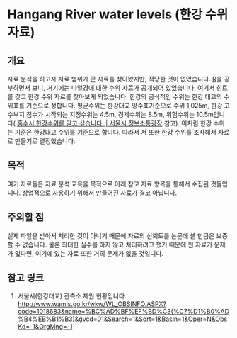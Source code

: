 # Hangang River water levels (한강 수위 자료)

## 개요

자료 분석을 하고자 자료 범위가 큰 자료를 찾아봤지만, 적당한 것이 없었습니다. [R](https://www.r-project.org/)을 공부하면서 보니, 거기에는 나일강에 대한 수위 자료가 공개되어 있었습니다. 여기서 힌트를 갖고 한강 수위 자료를 찾아보게 되었습니다. 한강의 공식적인 수위는 한강 대교의 수위표를 기준으로 정합니다. 평균수위는 한강대교 양수표기준으로 수위 1,025m, 한강 고수부지 침수가 시작되는 지정수위는 4.5m, 경계수위는 8.5m, 위험수위는 10.5m입니다( [홍수시 한강수위를 알고 싶습니다. | 서울시 정보소통광장](http://opengov.seoul.go.kr/civilappeal/2896791) 참고). 이처럼 한강 수위는 기준은 한강대교 수위를 기준으로 합니다. 따라서 저 또한 한강 수위를 조사해서 자료로 만들기로 결정했습니다. 

## 목적

여기 자료들은 자료 분석 교육을 목적으로 아래 참고 자료 항목을 통해서 수집된 것들입니다. 상업적으로 사용하기 위해서 만들어진 자료가 결코 아닙니다.

## 주의할 점

실제 파일을 받아서 처리한 것이 아니기 때문에 자료의 신뢰도를 논문에 쓸 만큼은 보증할 수 없습니다. 물론 최대한 실수를 하지 않고 처리하려고 했기 때문에 원 자료가 문제가 없다면, 여기에 있는 자료 또한 거의 문제가 없을 것입니다.

## 참고 링크

1. 서울시(한강대교) 관측소 제원 현황입니다.
http://www.wamis.go.kr/wkw/WL_OBSINFO.ASPX?code=1018683&name=%BC%AD%BF%EF%BD%C3(%C7%D1%B0%AD%B4%EB%B1%B3)&gvcd=01&Search=1&Sort=1&Basin=1&Oper=N&ObsKd=-1&OrgMng=-1
